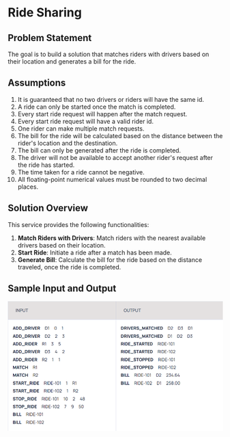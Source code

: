 # Ride Sharing

## Problem Statement
The goal is to build a solution that matches riders with drivers based on their location and generates a bill for the ride.

## Assumptions
1. It is guaranteed that no two drivers or riders will have the same id.
2. A ride can only be started once the match is completed.
3. Every start ride request will happen after the match request.
4. Every start ride request will have a valid rider id.
5. One rider can make multiple match requests.
6. The bill for the ride will be calculated based on the distance between the rider's location and the destination.
7. The bill can only be generated after the ride is completed.
8. The driver will not be available to accept another rider's request after the ride has started.
9. The time taken for a ride cannot be negative.
10. All floating-point numerical values must be rounded to two decimal places.

## Solution Overview
This service provides the following functionalities:
1. **Match Riders with Drivers**: Match riders with the nearest available drivers based on their location.
2. **Start Ride**: Initiate a ride after a match has been made.
3. **Generate Bill**: Calculate the bill for the ride based on the distance traveled, once the ride is completed.

## Sample Input and Output

![Sample Input and Output Placeholder](./public/ridesharing.png)
